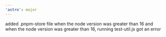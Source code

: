 ```yaml
---
'astro': major
---
```


added .pnpm-store file when the node version was greater than 16 and when the node version was greater than 16, running test-util.js got an error
